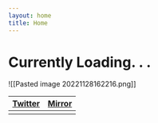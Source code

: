 ```yaml
---
layout: home
title: Home
---
```

# Currently Loading. . .

![[Pasted image 20221128162216.png]]

| [Twitter](https://twitter.com/xiaopilled) | [Mirror](https://mirror.xyz/deng2.eth) |
| ----------------------------------------- | -------------------------------------- |
|                                           |                                        |                                          |                                        |